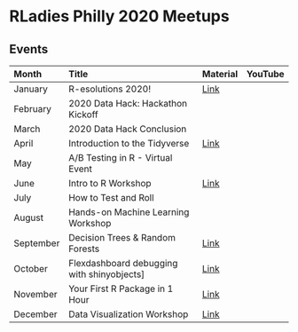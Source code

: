 
# RLadies Philly 2020 Meetups

## Events
| Month     | Title                                      | Material                                                   | YouTube |
| :-------- | :----------------------------------------- | :--------------------------------------------------------- | :------ |
| January   | R-esolutions 2020!                         | [Link](2020_01)                                            |         |
| February  | 2020 Data Hack: Hackathon Kickoff          |                                                            |         |
| March     | 2020 Data Hack Conclusion                  |                                                            |         |
| April     | Introduction to the Tidyverse              | [Link](2020_04_Intro-Tidyverse.md)                         |         |
| May       | A/B Testing in R - Virtual Event           |                                                            |         |
| June      | Intro to R Workshop                        | [Link](2020_06)                                            |         |
| July      | How to Test and Roll                       |                                                            |         |
| August    | Hands-on Machine Learning Workshop         |                                                            |         |
| September | Decision Trees & Random Forests            | [Link](2020_09_September.md)                               |         |
| October   | Flexdashboard debugging with shinyobjects] | [Link](https://www.rladiesphilly.org/post/oct2020-recap/)  |         |
| November  | Your First R Package in 1 Hour             | [Link](https://www.rladiesphilly.org/post/nov2020-recap/)  |         |
| December  | Data Visualization Workshop                | [Link](https://www.rladiesphilly.org/post/recap_data_viz/) |         |















